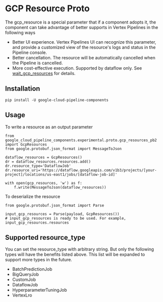 # GCP Resource Proto
The gcp_resource is a special parameter that if a component adopts it, the component can take advantage of better supports in Vertex Pipelines in the following ways
* Better UI experience. Vertex Pipelines UI can recognize this parameter, and provide a customized view of the resource's logs and status in the Pipeline console.
* Better cancellation. The resource will be automatically cancelled when the Pipeline is cancelled.
* More cost-effective execution. Supported by dataflow only. See [wait_gcp_resources](https://github.com/kubeflow/pipelines/blob/master/components/google-cloud/google_cloud_pipeline_components/experimental/wait_gcp_resources/component.yaml) for details.

## Installation

```shell
pip install -U google-cloud-pipeline-components
```

## Usage
To write a resource as an output parameter

```
from google_cloud_pipeline_components.experimental.proto.gcp_resources_pb2 import GcpResources
from google.protobuf.json_format import MessageToJson

dataflow_resources = GcpResources()
dr = dataflow_resources.resources.add()
dr.resource_type='DataflowJob'
dr.resource_uri='https://dataflow.googleapis.com/v1b3/projects/[your-project]/locations/us-east1/jobs/[dataflow-job-id]'

with open(gcp_resources, 'w') as f:
    f.write(MessageToJson(dataflow_resources))

```

To deserialize the resource
```
from google.protobuf.json_format import Parse

input_gcp_resources = Parse(payload, GcpResources())
# input_gcp_resources is ready to be used. For example, input_gcp_resources.resources
```


## Supported resource_type
You can set the resource_type with arbitrary string. But only the following types will have the benefits listed above.
This list will be expanded to support more types in the future.
* BatchPredictionJob
* BigQueryJob
* CustomJob
* DataflowJob
* HyperparameterTuningJob
* VertexLro
